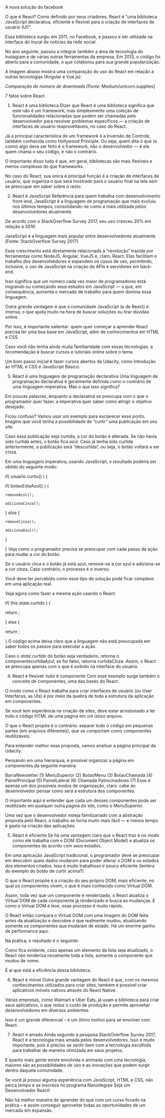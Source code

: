 ﻿A nova solução do facebook

O que é React?
Como definido por seus criadores, React é “uma biblioteca JavaScript declarativa, eficiente e flexível para a criação de interfaces de usuário (UI)”.

Essa biblioteca surgiu em 2011, no Facebook, e passou a ser utilizada na interface do mural de notícias da rede social.

No ano seguinte, passou a integrar também a área de tecnologia do Instagram e de várias outras ferramentas da empresa. Em 2013, o código foi aberto para a comunidade, o que colaborou para sua grande popularização.

A imagem abaixo mostra uma comparação do uso do React em relação a outras tecnologias (Angular e Vue.js):

 
_Comparação do número de downloads [Fonte:_ Medium/unicorn.supplies]

7 fatos sobre React
1. React é uma biblioteca
Dizer que React é uma biblioteca significa que este não é um framework, mas simplesmente uma coleção de funcionalidades relacionadas que podem ser chamadas pelo desenvolvedor para resolver problemas específicos — a criação de interfaces de usuário reaproveitáveis, no caso do React.

Já a principal característica de um framework é a Inversão de Controle, também conhecida como Hollywood Principle. Ou seja, quem dita o que (e como) algo deve ser feito é o framework, não o desenvolvedor — é ele quem chama o seu código, e não o contrário.

O importante disso tudo é que, em geral, bibliotecas são mais flexíveis e menos complexas do que frameworks.

No caso do React, sua única e principal função é a criação de interfaces de usuário, que organiza o que será mostrado para o usuário final na tela sem se preocupar em saber sobre o resto.

2. React é JavaScript
Referência para quem trabalha com desenvolvimento front-end, JavaScript é a linguagem de programação que mais evoluiu nos últimos tempos, consolidando-se como a mais utilizada pelos desenvolvedores atualmente.

De acordo com o StackOverflow Survey 2017, seu uso cresceu 20% em relação a 2016:

 
JavaScript é a linguagem mais popular entre desenvolvedores atualmente [Fonte: StackOverflow Survey 2017]

Esse crescimento está diretamente relacionado à “revolução” trazida por ferramentas como NodeJS, Angular, VueJS e, claro, React. Elas facilitam o trabalho dos desenvolvedores e expandem os casos de uso, permitindo, inclusive, o uso de JavaScript na criação de APIs e servidores em back-end.

Isso significa que um número cada vez maior de programadores está migrando ou começando seus estudos em JavaScript — o que, em consequência, aumenta o mercado de trabalho para quem domina essa linguagem.

Outra grande vantagem é que a comunidade JavaScript (e de React) é imensa, o que ajuda muito na hora de buscar soluções ou tirar dúvidas online.

Por isso, é importante salientar: quem quer começar a aprender React precisa ter uma boa base em JavaScript, além de conhecimentos em HTML e CSS.

Caso você não tenha ainda muita familiaridade com essas tecnologias, a recomendação é buscar cursos e tutoriais online sobre o tema.

Um bom passo inicial é fazer cursos abertos da Udacity, como Introdução ao HTML e CSS e JavaScript Básico.

3. React é uma linguagem de programação declarativa
Uma linguagem de programação declarativa é geralmente definida como o contrário de uma linguagem imperativa. Mas o que isso significa?

Em poucas palavras, enquanto a declarativa se preocupa com o que o programador quer fazer, a imperativa quer saber como atingir o objetivo desejado.

Ficou confuso? Vamos usar um exemplo para esclarecer esse ponto. Imagine que você tenha a possibilidade de “curtir” uma publicação em seu site.

Caso essa publicação seja curtida, a cor do botão é alterada. Se não havia sido curtida antes, o botão fica azul. Caso já tenha sido curtida anteriormente, a publicação será “descurtida”, ou seja, o botão voltará a ser cinza.

Em uma linguagem imperativa, usando JavaScript, o resultado poderia ser obtido do seguinte modo:

if( usuario.curtiu() ) { 

if( botaoEstaAzul() ) { 

    removeAzul(); 

    adicionaCinza(); 

} else { 

    removeCinza(); 

    adicionaAzul(); 

} 

}
Veja como o programador precisa se preocupar com cada passo da ação para mudar a cor do botão.

Se o usuário clica e o botão já está azul, remove-se a cor azul e adiciona-se a cor cinza. Caso contrário, o processo é o inverso.

Você deve ter percebido como esse tipo de solução pode ficar complexo em uma aplicação real.

Veja agora como fazer a mesma ação usando o React:

if( this.state.curtido ) { 

return <curtidaAzul />; 

} else { 

return <curtidaCinza />; 

}
O código acima deixa claro que a linguagem não está preocupada em saber todos os passos para executar a ação.

Caso o _state.curtido_ do botão seja verdadeiro, retorna o componentecurtidaAzul; se for falso, retorna curtidaCinza. Assim, o React se preocupa apenas com o que é exibido na interface do usuário.

4. React é flexível: tudo é componente
Com esse exemplo surge também o conceito de componentes, uma das bases do React.

O modo como o React trabalha para criar interfaces de usuário (ou User Interfaces, as UIs) é por meio da quebra de toda a estrutura da aplicação em componentes.

Se você tem experiência na criação de sites, deve estar acostumado a ter todo o código HTML de uma página em um único arquivo.

O que o React propõe é o contrário: separar todo o código em pequenas partes (em arquivos diferentes), que se comportam como componentes reutilizáveis.

Para entender melhor essa proposta, vamos analisar a página principal da Udacity:



Pensando em uma hierarquia, é possível organizar a página em componentes da seguinte maneira:

BarraNewsletter (1)
MenuSuperior (2)
BotaoMenu (3)
BotaoChamada (4)
PainelPrincipal (5)
PainelLateral (6)
Chamada
Patrocinadores (7)
Esse é apenas um dos possíveis modos de organização, claro: cabe ao desenvolvedor pensar como será a estrutura dos componentes.

O importante aqui é entender que cada um desses componentes pode ser reutilizado em qualquer outra página do site, como o MenuSuperior.

Uma vez que o desenvolvedor esteja familizariado com a abstração proposta pelo React, o trabalho se torna muito mais fácil — e menos tempo é gasto na criação das aplicações.

5. React é eficiente
Se há uma vantagem clara que o React traz é no modo como ele trabalha com o DOM (Document Object Model) e atualiza os componentes de acordo com seus estados.

Em uma aplicação JavaScript tradicional, o programador deve se preocupar em descobrir quais dados mudaram para poder alterar o DOM e os estados dos elementos criados. Isso é muito trabalhoso e pouco eficiente (lembra do exemplo do botão de curtir acima?).

O que o React propõe é a criação do seu próprio DOM, mais eficiente, no qual os componentes vivem, o que é mais conhecido como Virtual DOM.

Assim, toda vez que um componente é renderizado, o React atualiza o Virtual DOM de cada componente já renderizado e busca as mudanças. E como o Virtual DOM é leve, esse processo é muito rápido.

O React então compara o Virtual DOM com uma imagem do DOM feita antes da atualização e descobre o que realmente mudou, atualizando somente os componentes que mudaram de estado. Há um enorme ganho de performance aqui.

Na prática, o resultado é o seguinte:



Como fica evidente, caso apenas um elemento da lista seja atualizado, o React não renderiza novamente toda a lista, somente o componente que mudou de nome.

É aí que está a eficiência dessa biblioteca.

6. React é móvel
Outra grande vantagem do React é que, com os mesmos conhecimentos utilizados para criar sites, também é possível criar aplicativos móveis nativos através do React Native.

Várias empresas, como Walmart e Uber Eats, já usam a biblioteca para criar seus aplicativos, o que reduz o custo de produção e permite aproveitar desenvolvedores em diversos ambientes.

Isso é um grande diferencial – e um ótimo motivo para se envolver com React.

7. React é amado
Ainda segundo a pesquisa StackOverflow Survey 2017, React é a tecnologia mais amada pelos desenvolvedores. Isso é muito importante, pois é preciso se sentir bem com a tecnologia escolhida para trabalhar de maneira otimizada em seus projetos.

E quanto mais gente existe envolvida e animada com uma tecnologia, maiores são as possibilidades de uso e as inovações que podem surgir dentro daquela comunidade.

Se você já possui alguma experiência com JavaScript, HTML e CSS, não perca tempo e se inscreva no programa Nanodegree Seja um Desenvolvedor React!

Não há melhor maneira de aprender do que com um curso focado na prática – e assim conseguir aproveitar todas as oportunidades de um mercado em expansão.